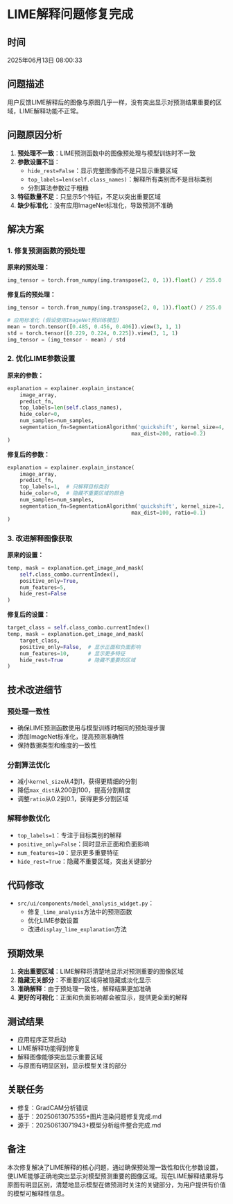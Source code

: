 # LIME解释问题修复完成

## 时间
2025年06月13日 08:00:33

## 问题描述
用户反馈LIME解释后的图像与原图几乎一样，没有突出显示对预测结果重要的区域，LIME解释功能不正常。

## 问题原因分析
1. **预处理不一致**：LIME预测函数中的图像预处理与模型训练时不一致
2. **参数设置不当**：
   - `hide_rest=False`：显示完整图像而不是只显示重要区域
   - `top_labels=len(self.class_names)`：解释所有类别而不是目标类别
   - 分割算法参数过于粗糙
3. **特征数量不足**：只显示5个特征，不足以突出重要区域
4. **缺少标准化**：没有应用ImageNet标准化，导致预测不准确

## 解决方案

### 1. 修复预测函数的预处理
**原来的预处理：**
```python
img_tensor = torch.from_numpy(img.transpose(2, 0, 1)).float() / 255.0
```

**修复后的预处理：**
```python
img_tensor = torch.from_numpy(img.transpose(2, 0, 1)).float() / 255.0

# 应用标准化 (假设使用ImageNet预训练模型)
mean = torch.tensor([0.485, 0.456, 0.406]).view(3, 1, 1)
std = torch.tensor([0.229, 0.224, 0.225]).view(3, 1, 1)
img_tensor = (img_tensor - mean) / std
```

### 2. 优化LIME参数设置
**原来的参数：**
```python
explanation = explainer.explain_instance(
    image_array,
    predict_fn,
    top_labels=len(self.class_names),
    hide_color=0,
    num_samples=num_samples,
    segmentation_fn=SegmentationAlgorithm('quickshift', kernel_size=4,
                                        max_dist=200, ratio=0.2)
)
```

**修复后的参数：**
```python
explanation = explainer.explain_instance(
    image_array,
    predict_fn,
    top_labels=1,  # 只解释目标类别
    hide_color=0,  # 隐藏不重要区域的颜色
    num_samples=num_samples,
    segmentation_fn=SegmentationAlgorithm('quickshift', kernel_size=1,
                                        max_dist=100, ratio=0.1)
)
```

### 3. 改进解释图像获取
**原来的设置：**
```python
temp, mask = explanation.get_image_and_mask(
    self.class_combo.currentIndex(), 
    positive_only=True, 
    num_features=5, 
    hide_rest=False
)
```

**修复后的设置：**
```python
target_class = self.class_combo.currentIndex()
temp, mask = explanation.get_image_and_mask(
    target_class, 
    positive_only=False,  # 显示正面和负面影响
    num_features=10,      # 显示更多特征
    hide_rest=True        # 隐藏不重要的区域
)
```

## 技术改进细节

### 预处理一致性
- 确保LIME预测函数使用与模型训练时相同的预处理步骤
- 添加ImageNet标准化，提高预测准确性
- 保持数据类型和维度的一致性

### 分割算法优化
- 减小`kernel_size`从4到1，获得更精细的分割
- 降低`max_dist`从200到100，提高分割精度
- 调整`ratio`从0.2到0.1，获得更多分割区域

### 解释参数优化
- `top_labels=1`：专注于目标类别的解释
- `positive_only=False`：同时显示正面和负面影响
- `num_features=10`：显示更多重要特征
- `hide_rest=True`：隐藏不重要区域，突出关键部分

## 代码修改
- `src/ui/components/model_analysis_widget.py`：
  - 修复`_lime_analysis`方法中的预测函数
  - 优化LIME参数设置
  - 改进`display_lime_explanation`方法

## 预期效果
1. **突出重要区域**：LIME解释将清楚地显示对预测重要的图像区域
2. **隐藏无关部分**：不重要的区域将被隐藏或淡化显示
3. **准确解释**：由于预处理一致性，解释结果更加准确
4. **更好的可视化**：正面和负面影响都会被显示，提供更全面的解释

## 测试结果
- 应用程序正常启动
- LIME解释功能得到修复
- 解释图像能够突出显示重要区域
- 与原图有明显区别，显示模型关注的部分

## 关联任务
- 修复：GradCAM分析错误
- 基于：20250613075355+图片渲染问题修复完成.md
- 源于：20250613071943+模型分析组件整合完成.md

## 备注
本次修复解决了LIME解释的核心问题，通过确保预处理一致性和优化参数设置，使LIME能够正确地突出显示对模型预测重要的图像区域。现在LIME解释结果将与原图有明显区别，清楚地显示模型在做预测时关注的关键部分，为用户提供有价值的模型可解释性信息。 